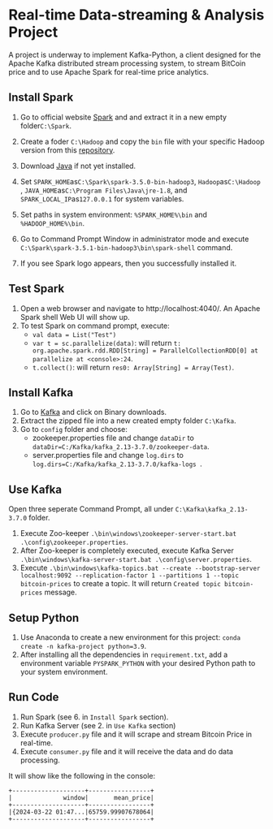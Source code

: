 # Real-time Data-streaming & Analysis Project
A project is underway to implement Kafka-Python, a client designed for the Apache Kafka distributed stream processing system, to stream BitCoin price and to use Apache Spark for real-time price analytics.

## Install Spark
1. Go to official website [Spark](https://spark.apache.org/downloads.html) and and extract it in a new empty folder`C:\Spark`.

2. Create a foder `C:\Hadoop` and copy the `bin` file with your specific Hadoop version from this [repository](https://github.com/cdarlint/winutils/tree/master).

3. Download [Java](https://www.java.com/en/download/) if not yet installed.

4. Set `SPARK_HOME`as`C:\Spark\spark-3.5.0-bin-hadoop3`, `Hadoop`as`C:\Hadoop` , `JAVA_HOME`as`C:\Program Files\Java\jre-1.8`, and `SPARK_LOCAL_IP`as`127.0.0.1` for system variables. 

5. Set paths in system environment: `%SPARK_HOME%\bin` and `%HADOOP_HOME%\bin`.

6. Go to Command Prompt Window in administrator mode and execute `C:\Spark\spark-3.5.1-bin-hadoop3\bin\spark-shell` command.

7. If you see Spark logo appears, then you successfully installed it.

## Test Spark
1. Open a web browser and navigate to http://localhost:4040/. An Apache Spark shell Web UI will show up.
2. To test Spark on command prompt, execute:
   * `val data = List("Test")`
   * `var t = sc.parallelize(data)`: will return `t: org.apache.spark.rdd.RDD[String] = ParallelCollectionRDD[0] at parallelize at <console>:24`.
   * `t.collect()`: will return `res0: Array[String] = Array(Test)`.

## Install Kafka
1. Go to [Kafka](https://kafka.apache.org/downloads) and click on Binary downloads.
2. Extract the zipped file into a new created empty folder `C:\Kafka`.
3. Go to `config` folder and choose:
   * zookeeper.properties file and change `dataDir` to `dataDir=C:/Kafka/kafka_2.13-3.7.0/zookeeper-data`.
   * server.properties file and change `log.dirs` to `log.dirs=C:/Kafka/kafka_2.13-3.7.0/kafka-logs `.

## Use Kafka
Open three seperate Command Prompt, all under `C:\Kafka\kafka_2.13-3.7.0` folder.
1. Execute Zoo-keeper `.\bin\windows\zookeeper-server-start.bat .\config\zookeeper.properties`.
2. After Zoo-keeper is completely executed, execute Kafka Server `.\bin\windows\kafka-server-start.bat .\config\server.properties`.
3. Execute `.\bin\windows\kafka-topics.bat --create --bootstrap-server localhost:9092 --replication-factor 1 --partitions 1 --topic bitcoin-prices` to create a topic. It will return `Created topic bitcoin-prices` message.

## Setup Python
1. Use Anaconda to create a new environment for this project: `conda create -n kafka-project python=3.9`.
2. After installing all the dependencies in `requirement.txt`, add a environment variable `PYSPARK_PYTHON` with your desired Python path to your system environment.

## Run Code
1. Run Spark (see 6. in `Install Spark` section).
2. Run Kafka Server (see 2. in `Use Kafka` section)
3. Execute `producer.py` file and it will scrape and stream Bitcoin Price in real-time.
4. Execute `consumer.py` file and it will receive the data and do data processing.

It will show like the following in the console:
```
+--------------------+-----------------+
|              window|       mean_price|
+--------------------+-----------------+
|{2024-03-22 01:47...|65759.99907678064|
+--------------------+-----------------+
```
